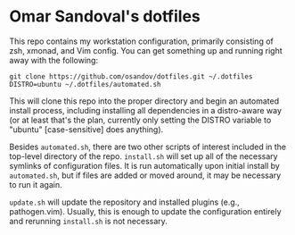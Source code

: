 Omar Sandoval's dotfiles
========================
This repo contains my workstation configuration, primarily consisting of zsh,
xmonad, and Vim config. You can get something up and running right away with
the following:

    git clone https://github.com/osandov/dotfiles.git ~/.dotfiles
    DISTRO=ubuntu ~/.dotfiles/automated.sh

This will clone this repo into the proper directory and begin an automated
install process, including installing all dependencies in a distro-aware way
(or at least that's the plan, currently only setting the DISTRO variable to
"ubuntu" [case-sensitive] does anything).

Besides `automated.sh`, there are two other scripts of interest included in the
top-level directory of the repo. `install.sh` will set up all of the necessary
symlinks of configuration files. It is run automatically upon initial install
by `automated.sh`, but if files are added or moved around, it may be necessary
to run it again.

`update.sh` will update the repository and installed plugins (e.g.,
pathogen.vim). Usually, this is enough to update the configuration entirely and
rerunning `install.sh` is not necessary.
